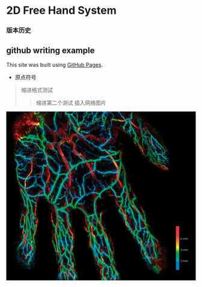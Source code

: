 # 2D Free Hand System 


### 版本历史 




## github writing example 
This site was built using [GitHub Pages](https://pages.github.com/).
*  原点符号
>  缩进格式测试
>>  缩进第二个测试
插入网络图片



![This is an image](https://github.com/Nickcp39/Foot_Camera_OpenCV/blob/master/20220909_test01/photoacoustics_hand_vasculature.jpg) 
